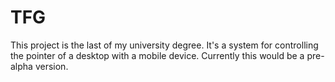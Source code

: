 # TFG

This project is the last of my university degree. It's a system for controlling the pointer of a desktop with a mobile device.
Currently this would be a pre-alpha version.
